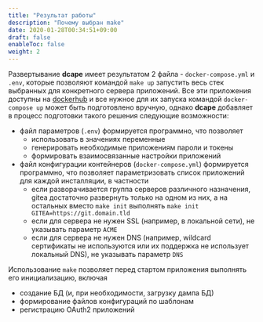 ```yaml
---
title: "Результат работы"
description: "Почему выбран make"
date: 2020-01-28T00:34:51+09:00
draft: false
enableToc: false
weight: 2
---
```


Развертывание **dcape** имеет результатом 2 файла - `docker-compose.yml` и `.env`, которые позволяют командой `make up` запустить весь стек выбранных для конкретного сервера приложений. Все эти приложения доступны на [dockerhub](https://hub.docker.com/) и все нужное для их запуска командой `docker-compose up` может быть подготовлено вручную, однако **dcape** добавляет в процесс подготовки такого решения следующие возможности:

* файл параметров (`.env`) формируется программно, что позволяет
  * использовать в значениях переменные
  * генерировать необходимые приложениям пароли и токены
  * формировать взаимосвязанные настройки приложений
* файл конфигурации контейнеров (`docker-compose.yml`) формируется программно, что позволяет параметризовать список приложений для каждой инсталляции, в частности
  * если разворачивается группа серверов различного назначения, gitea достаточно развернуть только на одном из них, а на остальных вместо `make init` выполнять `make init GITEA=https://git.domain.tld`
  * если для сервера не нужен SSL (например, в локальной сети), не указывать параметр `ACME`
  * если для сервера не нужен DNS (например, wildcard сертификаты не используются или их поддержка не использует локальный DNS), не указывать параметр `DNS`

Использование `make` позволяет перед стартом приложения выполнять его инициализацию, включая
  * создание БД (и, при необходимости, загрузку дампа БД)
  * формирование файлов конфигураций по шаблонам
  * регистрацию OAuth2 приложений
